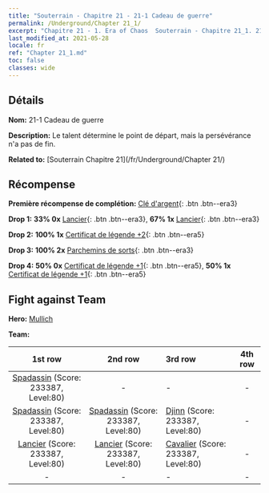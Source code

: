 ```yaml
---
title: "Souterrain - Chapitre 21 - 21-1 Cadeau de guerre"
permalink: /Underground/Chapter 21_1/
excerpt: "Chapitre 21 - 1. Era of Chaos  Souterrain - Chapitre 21_1. 21-1 Cadeau de guerre"
last_modified_at: 2021-05-28
locale: fr
ref: "Chapter 21_1.md"
toc: false
classes: wide
---
```


## Détails

 **Nom:** 21-1 Cadeau de guerre

 **Description:** Le talent détermine le point de départ, mais la persévérance n'a pas de fin.

 **Related to:** [Souterrain Chapitre 21](/fr/Underground/Chapter 21/)

## Récompense

 **Première récompense de complétion:** [Clé d'argent](/ItemsFR/con_693/){: .btn .btn--era3}

 **Drop 1:** **33% 0x** [Lancier](/ItemsFR/unt_190/){: .btn .btn--era3}, **67% 1x** [Lancier](/ItemsFR/unt_190/){: .btn .btn--era3}

 **Drop 2:** **100% 1x** [Certificat de légende +2](/ItemsFR/mat_81/){: .btn .btn--era5}

 **Drop 3:** **100% 2x** [Parchemins de sorts](/ItemsFR/con_694/){: .btn .btn--era3}

 **Drop 4:** **50% 0x** [Certificat de légende +1](/ItemsFR/mat_74/){: .btn .btn--era5}, **50% 1x** [Certificat de légende +1](/ItemsFR/mat_74/){: .btn .btn--era5}


## Fight against Team
 **Hero:** [Mullich](/fr/heroes/Mullich/)

 **Team:**


  | 1st row | 2nd row | 3rd row | 4th row |
  |:----:|:----:|:----|:----:|
  | [Spadassin](/fr/units/Swordsman/) (Score: 233387, Level:80)  | - | - | - |
  | [Spadassin](/fr/units/Swordsman/) (Score: 233387, Level:80)  | [Spadassin](/fr/units/Swordsman/) (Score: 233387, Level:80)  | [Djinn](/fr/units/Genie/) (Score: 233387, Level:80)  | - |
  | [Lancier](/fr/units/Pikeman/) (Score: 233387, Level:80)  | [Lancier](/fr/units/Pikeman/) (Score: 233387, Level:80)  | [Cavalier](/fr/units/Cavalier/) (Score: 233387, Level:80)  | - |
  | - | - | - | - |



